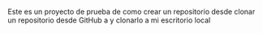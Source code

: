 Este es un proyecto de prueba de como crear un repositorio desde  clonar un repositorio desde GitHub a y clonarlo a mi escritorio local 
